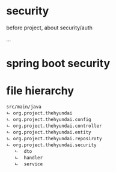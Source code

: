 # security
before project, about security/auth

...

# spring boot security

# file hierarchy
```
src/main/java
ㄴ org.project.thehyundai
ㄴ org.project.thehyundai.config
ㄴ org.project.thehyundai.controller
ㄴ org.project.thehyundai.entity
ㄴ org.project.thehyundai.reposiroty
ㄴ org.project.thehyundai.security
   ㄴ  dto
   ㄴ  handler
   ㄴ  service

```

